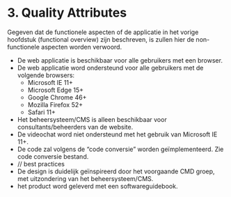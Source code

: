 # 3. Quality Attributes
Gegeven dat de functionele aspecten of de applicatie in het vorige hoofdstuk (functional overview) zijn beschreven, is zullen hier de non-functionele aspecten worden verwoord.
* De web applicatie is beschikbaar voor alle gebruikers met een browser.
* De web applicatie word ondersteund voor alle gebruikers met de volgende browsers:
  * Microsoft IE 11+
  * Microsoft Edge 15+
  * Google Chrome 46+
  * Mozilla Firefox 52+
  * Safari 11+
* Het beheersysteem/CMS is alleen beschikbaar voor consultants/beheerders van de website.
* De videochat word niet ondersteund met het gebruik van Microsoft IE 11+.
* De code zal volgens de “code conversie” worden geïmplementeerd. Zie code conversie bestand.
* // best practices
* De design is duidelijk geïnspireerd door het voorgaande CMD groep, met uitzondering van het beheersysteem/CMS.
* het product word geleverd met een softwareguidebook.
